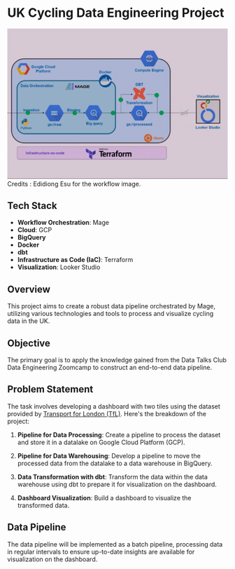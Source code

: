 # UK Cycling Data Engineering Project

![Dashboard](img/mage_project1.jpg)
Credits : Edidiong Esu for the workflow image.

## Tech Stack
- **Workflow Orchestration**: Mage
- **Cloud**: GCP
- **BigQuery**
- **Docker**
- **dbt**
- **Infrastructure as Code (IaC)**: Terraform
- **Visualization**: Looker Studio

## Overview
This project aims to create a robust data pipeline orchestrated by Mage, utilizing various technologies and tools to process and visualize cycling data in the UK.

## Objective
The primary goal is to apply the knowledge gained from the Data Talks Club Data Engineering Zoomcamp to construct an end-to-end data pipeline.

## Problem Statement
The task involves developing a dashboard with two tiles using the dataset provided by [Transport for London (TfL)](https://cycling.data.tfl.gov.uk/). Here's the breakdown of the project:

1. **Pipeline for Data Processing**: Create a pipeline to process the dataset and store it in a datalake on Google Cloud Platform (GCP).

2. **Pipeline for Data Warehousing**: Develop a pipeline to move the processed data from the datalake to a data warehouse in BigQuery.

3. **Data Transformation with dbt**: Transform the data within the data warehouse using dbt to prepare it for visualization on the dashboard.

4. **Dashboard Visualization**: Build a dashboard to visualize the transformed data.

## Data Pipeline
The data pipeline will be implemented as a batch pipeline, processing data in regular intervals to ensure up-to-date insights are available for visualization on the dashboard.
